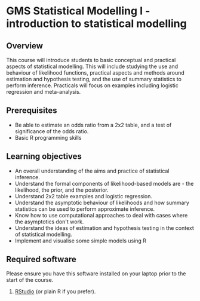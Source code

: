 GMS Statistical Modelling I - introduction to statistical modelling
===========================

Overview
--------

This course will introduce students to basic conceptual and practical aspects of statistical
modelling.  This will include studying the use and behaviour of likelihood functions, practical
aspects and methods around estimation and hypothesis testing, and the use of summary statistics
to perform inference.  Practicals will focus on examples including logistic regression and
meta-analysis. 

Prerequisites
--------------

- Be able to estimate an odds ratio from a 2x2 table, and a test of significance of the odds ratio.
- Basic R programming skills

Learning objectives
-------------------

- An overall understanding of the aims and practice of statistical inference.
- Understand the formal components of likelihood-based models are - the likelihood, the prior, and the posterior.
- Understand 2x2 table examples and logistic regression.
- Understand the asymptotic behaviour of likelihoods and how summary statistics can be used to perform approximate inference.
- Know how to use computational approaches to deal with cases where the asymptotics don't work.
- Understand the ideas of estimation and hypothesis testing in the context of statistical modelling.
- Implement and visualise some simple models using R

Required software
-----------------

Please ensure you have this software installed on your laptop prior to the start of the course.

1. [RStudio](https://www.rstudio.com/) (or plain R if you prefer).

